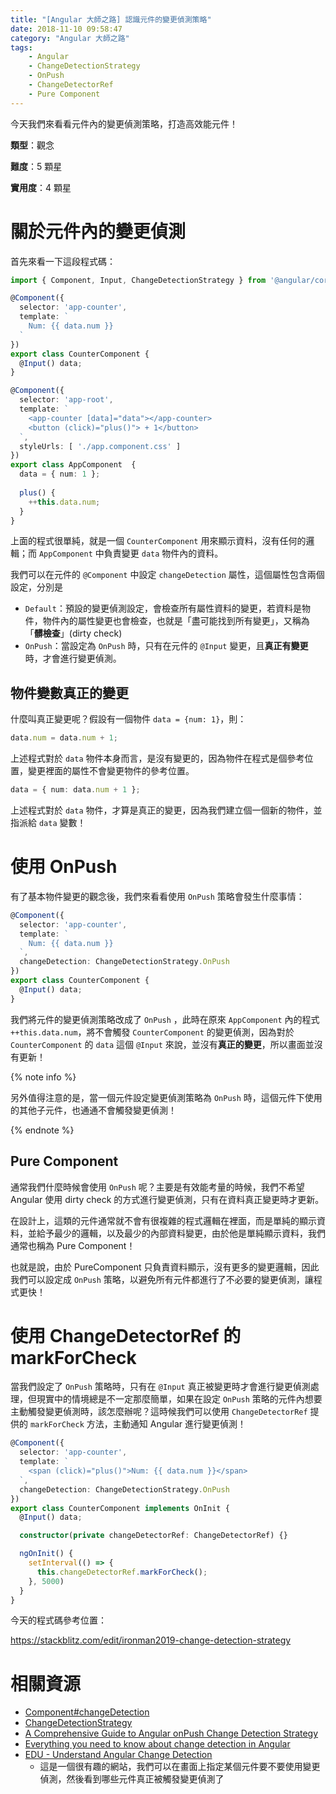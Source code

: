 ```yaml
---
title: "[Angular 大師之路] 認識元件的變更偵測策略"
date: 2018-11-10 09:58:47
category: "Angular 大師之路"
tags:
	- Angular
	- ChangeDetectionStrategy
	- OnPush
	- ChangeDetectorRef
	- Pure Component
---
```


今天我們來看看元件內的變更偵測策略，打造高效能元件！

<!-- more -->

**類型**：觀念

**難度**：5 顆星

**實用度**：4 顆星

# 關於元件內的變更偵測

首先來看一下這段程式碼：

```typescript
import { Component, Input, ChangeDetectionStrategy } from '@angular/core';

@Component({
  selector: 'app-counter',
  template: `
    Num: {{ data.num }}
  `
})
export class CounterComponent {
  @Input() data;
}

@Component({
  selector: 'app-root',
  template: `
    <app-counter [data]="data"></app-counter>
    <button (click)="plus()"> + 1</button>
  `,
  styleUrls: [ './app.component.css' ]
})
export class AppComponent  {
  data = { num: 1 };
  
  plus() {
    ++this.data.num;
  }
}
```

上面的程式很單純，就是一個 `CounterComponent` 用來顯示資料，沒有任何的邏輯；而 `AppComponent` 中負責變更 `data` 物件內的資料。

我們可以在元件的 `@Component` 中設定 `changeDetection` 屬性，這個屬性包含兩個設定，分別是

- `Default`：預設的變更偵測設定，會檢查所有屬性資料的變更，若資料是物件，物件內的屬性變更也會檢查，也就是「盡可能找到所有變更」，又稱為「**髒檢查**」(dirty check)
- `OnPush`：當設定為 `OnPush` 時，只有在元件的 `@Input` 變更，且**真正有變更**時，才會進行變更偵測。

## 物件變數真正的變更

什麼叫真正變更呢？假設有一個物件 `data = {num: 1}`，則：

```typescript
data.num = data.num + 1;
```

上述程式對於 `data` 物件本身而言，是沒有變更的，因為物件在程式是個參考位置，變更裡面的屬性不會變更物件的參考位置。

```typescript
data = { num: data.num + 1 };
```

上述程式對於 `data` 物件，才算是真正的變更，因為我們建立個一個新的物件，並指派給 `data` 變數！

# 使用 OnPush

有了基本物件變更的觀念後，我們來看看使用 `OnPush` 策略會發生什麼事情：

```typescript
@Component({
  selector: 'app-counter',
  template: `
    Num: {{ data.num }}
  `,
  changeDetection: ChangeDetectionStrategy.OnPush
})
export class CounterComponent {
  @Input() data;
}
```

我們將元件的變更偵測策略改成了 `OnPush` ，此時在原來 `AppComponent` 內的程式 `++this.data.num`，將不會觸發 `CounterComponent` 的變更偵測，因為對於 `CounterComponent` 的 `data` 這個 `@Input` 來說，並沒有**真正的變更**，所以畫面並沒有更新！

{% note info %}

另外值得注意的是，當一個元件設定變更偵測策略為 `OnPush` 時，這個元件下使用的其他子元件，也通通不會觸發變更偵測！

{% endnote %}

## Pure Component

通常我們什麼時候會使用 `OnPush` 呢？主要是有效能考量的時候，我們不希望 Angular 使用 dirty check 的方式進行變更偵測，只有在資料真正變更時才更新。

在設計上，這類的元件通常就不會有很複雜的程式邏輯在裡面，而是單純的顯示資料，並給予最少的邏輯，以及最少的內部資料變更，由於他是單純顯示資料，我們通常也稱為 Pure Component！

也就是說，由於 PureComponent 只負責資料顯示，沒有更多的變更邏輯，因此我們可以設定成 `OnPush` 策略，以避免所有元件都進行了不必要的變更偵測，讓程式更快！

# 使用 ChangeDetectorRef 的 markForCheck

當我們設定了 `OnPush` 策略時，只有在 `@Input` 真正被變更時才會進行變更偵測處理，但現實中的情境總是不一定那麼簡單，如果在設定 `OnPush` 策略的元件內想要主動觸發變更偵測時，該怎麼辦呢？這時候我們可以使用 `ChangeDetectorRef` 提供的 `markForCheck` 方法，主動通知 Angular 進行變更偵測！

```typescript
@Component({
  selector: 'app-counter',
  template: `
    <span (click)="plus()">Num: {{ data.num }}</span>
  `,
  changeDetection: ChangeDetectionStrategy.OnPush
})
export class CounterComponent implements OnInit {
  @Input() data;

  constructor(private changeDetectorRef: ChangeDetectorRef) {}

  ngOnInit() {
    setInterval(() => {
      this.changeDetectorRef.markForCheck();
    }, 5000)
  }
}
```

今天的程式碼參考位置：

https://stackblitz.com/edit/ironman2019-change-detection-strategy

# 相關資源

- [Component#changeDetection](https://angular.io/api/core/Component#changeDetection)
- [ChangeDetectionStrategy](https://angular.io/api/core/ChangeDetectionStrategy)
- [A Comprehensive Guide to Angular onPush Change Detection Strategy](https://netbasal.com/a-comprehensive-guide-to-angular-onpush-change-detection-strategy-5bac493074a4)
- [Everything you need to know about change detection in Angular](https://blog.angularindepth.com/everything-you-need-to-know-about-change-detection-in-angular-8006c51d206f)
- [EDU - Understand Angular Change Detection](https://danielwiehl.github.io/edu-angular-change-detection/)
  - 這是一個很有趣的網站，我們可以在畫面上指定某個元件要不要使用變更偵測，然後看到哪些元件真正被觸發變更偵測了